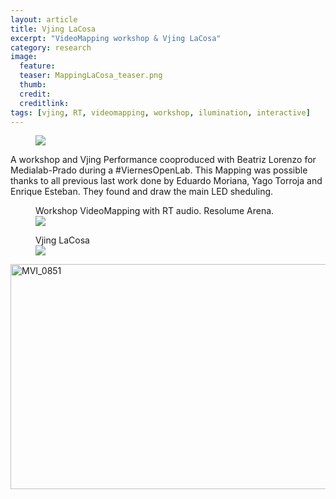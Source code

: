```yaml
---
layout: article
title: Vjing LaCosa
excerpt: "VideoMapping workshop & Vjing LaCosa"
category: research
image: 
  feature:
  teaser: MappingLaCosa_teaser.png
  thumb:
  credit: 
  creditlink: 
tags: [vjing, RT, videomapping, workshop, ilumination, interactive]
---
```


<figure class="one">
	<img src="https://c1.staticflickr.com/3/2906/33448927230_25f0f2d5a1_o.gif">
</figure>

A workshop and Vjing Performance cooproduced with Beatriz Lorenzo for Medialab-Prado during a #ViernesOpenLab. This Mapping was possible thanks to all previous last work done by Eduardo Moriana, Yago Torroja and Enrique Esteban. They found and draw the main LED sheduling. 

<figure class="one">
	<figcaption>Workshop VideoMapping with RT audio. Resolume Arena.</figcaption>
	<img src="https://c2.staticflickr.com/4/3754/33429391260_885c5ce73b_z.jpg">
</figure>

<figure class="one">
	<figcaption>Vjing LaCosa</figcaption>
	<img src="https://c1.staticflickr.com/3/2835/33658009632_edfb8f26d5_z.jpg">
</figure>

<a data-flickr-embed="true"  href="https://www.flickr.com/photos/49049102@N07/33814408825/in/album-72157682062544076/" title="MVI_0851"><img src="https://c1.staticflickr.com/4/3720/33814408825_202611190a_z.jpg" width="640" height="360" alt="MVI_0851"></a><script async src="//embedr.flickr.com/assets/client-code.js" charset="utf-8"></script>

